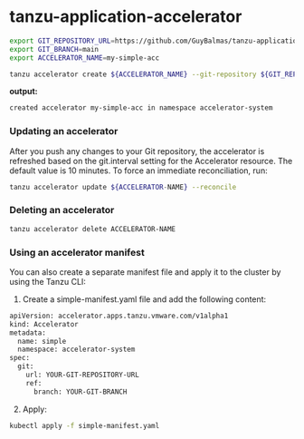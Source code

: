 # tanzu-application-accelerator

```bash
export GIT_REPOSITORY_URL=https://github.com/GuyBalmas/tanzu-application-accelerator.git
export GIT_BRANCH=main
export ACCELERATOR_NAME=my-simple-acc
```

```bash
tanzu accelerator create ${ACCELERATOR_NAME} --git-repository ${GIT_REPOSITORY_URL} --git-branch ${GIT_BRANCH}
```
**output:**
```bash
created accelerator my-simple-acc in namespace accelerator-system
```

### Updating an accelerator
After you push any changes to your Git repository, the accelerator is refreshed based on the git.interval setting for the Accelerator resource. The default value is 10 minutes. To force an immediate reconciliation, run:
```bash
tanzu accelerator update ${ACCELERATOR-NAME} --reconcile
```

### Deleting an accelerator
```bash
tanzu accelerator delete ACCELERATOR-NAME
```

### Using an accelerator manifest
You can also create a separate manifest file and apply it to the cluster by using the Tanzu CLI:

1. Create a simple-manifest.yaml file and add the following content:
```bash
apiVersion: accelerator.apps.tanzu.vmware.com/v1alpha1
kind: Accelerator
metadata:
  name: simple
  namespace: accelerator-system
spec:
  git:
    url: YOUR-GIT-REPOSITORY-URL
    ref:
      branch: YOUR-GIT-BRANCH
```
2. Apply:
```bash
kubectl apply -f simple-manifest.yaml
```
